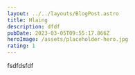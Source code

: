 ```yaml
---
layout: ../../layouts/BlogPost.astro
title: Hlaing
description: dfdf
pubDate: 2023-03-05T09:55:17.866Z
heroImage: /assets/placeholder-hero.jpg
rating: 1
---
```

f﻿sdfdsfdf